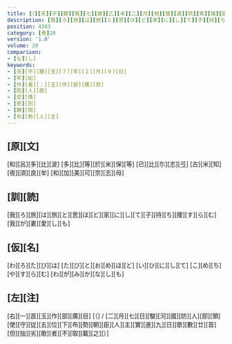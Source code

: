 ```yaml
---
title: [（][天][平][勝][寳][七][歳][乙][未][二][月][相][替][遣][筑][紫][諸][國][防][人][等][歌][）]
description: [我][ろ][旅][は][旅][と][思][ほ][ど][家][に][し][て][子][持][ち][痩][す][ら][む][我][が][妻][愛][し][も]
position: 4343
category: [巻]20
version: '1.0'
volume: 20
comparison:
- [な][し]
keywords:
- [天][平][勝][宝][７][年][２][月][９][日]
- [年][紀]
- [作][者][：][玉][作][部][廣][目]
- [防][人][歌]
- [恋][情]
- [悲][別]
- [静][岡]
- [布][勢][人][主]
---
```


## [原][文]

[和][呂][多][比][波] [多][比][等][於][米][保][等] [已][比][尓][志][弖] [古][米][知][夜][須][良][牟] [和][加][美][可][奈][志][母]

## [訓][読]

[我][ろ][旅][は][旅][と][思][ほ][ど][家][に][し][て][子][持][ち][痩][す][ら][む][我][が][妻][愛][し][も]

## [仮][名]

[わ][ろ][た][び][は] [た][び][と][お][め][ほ][ど] [い][ひ][に][し][て] [こ][め][ち][や][す][ら][む] [わ][が][み][か][な][し][も]

## [左][注]

[右][一][首][玉][作][部][廣][目] [（] / [二][月][七][日][駿][河][國][防][人][部][領][使][守][従][五][位][下][布][勢][朝][臣][人][主][實][進][九][日][歌][數][廿][首] [但][拙][劣][歌][者][不][取][載][之][）]
